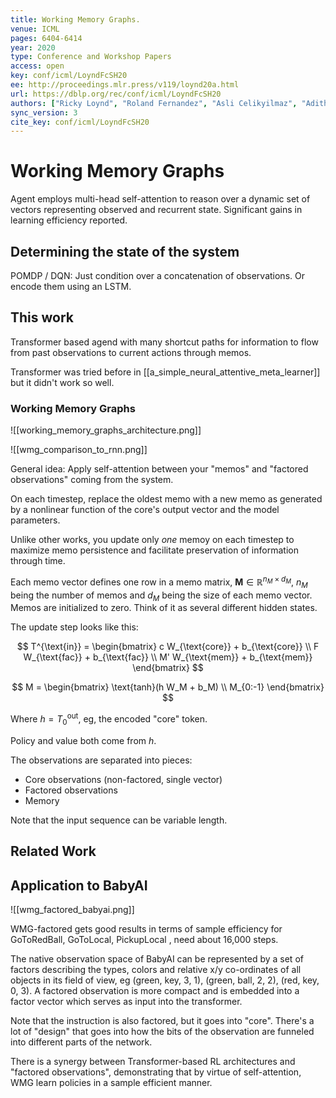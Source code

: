 ```yaml
---
title: Working Memory Graphs.
venue: ICML
pages: 6404-6414
year: 2020
type: Conference and Workshop Papers
access: open
key: conf/icml/LoyndFcSH20
ee: http://proceedings.mlr.press/v119/loynd20a.html
url: https://dblp.org/rec/conf/icml/LoyndFcSH20
authors: ["Ricky Loynd", "Roland Fernandez", "Asli Celikyilmaz", "Adith Swaminathan", "Matthew J. Hausknecht"]
sync_version: 3
cite_key: conf/icml/LoyndFcSH20
---
```

# Working Memory Graphs

Agent employs multi-head self-attention to reason over a dynamic set of vectors
representing observed and recurrent state. Significant gains in learning efficiency reported.

## Determining the state of the system

POMDP / DQN: Just condition over a concatenation of observations. Or encode them
using an LSTM.

## This work

Transformer based agend with many shortcut paths for information to
flow from past observations to current actions through memos.

Transformer was tried before in [[a_simple_neural_attentive_meta_learner]] but it didn't work so well.

### Working Memory Graphs

![[working_memory_graphs_architecture.png]]

![[wmg_comparison_to_rnn.png]]

General idea: Apply self-attention between your "memos" and "factored observations"
coming from the system.

On each timestep, replace the oldest memo with a new memo as generated by
a nonlinear function of the core's output vector and the model parameters.

Unlike other works, you update only *one* memoy on each timestep to maximize memo persistence and facilitate preservation of information through time.

Each memo vector defines one row in a memo matrix, $\mathbf{M} \in \mathbb{R}^{n_M \times d_M}$, $n_M$ being the number of memos and $d_M$ being the size of each memo vector. Memos are initialized to zero. Think of it as several different hidden states.

The update step looks like this:

$$
T^{\text{in}} = \begin{bmatrix} c W_{\text{core}} + b_{\text{core}} \\ F W_{\text{fac}} + b_{\text{fac}} \\ M' W_{\text{mem}} + b_{\text{mem}} \end{bmatrix}
$$

$$
M = \begin{bmatrix} \text{tanh}(h W_M + b_M) \\ M_{0:-1} \end{bmatrix}
$$

Where $h = T^{\text{out}}_{0}$, eg, the encoded "core" token.

Policy and value both come from $h$.

The observations are separated into pieces:
 - Core observations (non-factored, single vector)
 - Factored observations
 - Memory

Note that the input sequence can be variable length.

## Related Work

## Application to BabyAI

![[wmg_factored_babyai.png]]

WMG-factored gets good results in terms of sample efficiency for GoToRedBall, GoToLocal, PickupLocal , need about 16,000 steps.

The native observation space of BabyAI can be represented by a set of factors describing the types, colors and relative x/y co-ordinates of all objects in its field of view, eg (green, key, 3, 1), (green, ball, 2, 2), (red, key, 0, 3). A factored observation is more compact and is embedded into a factor vector which serves as input into the transformer.

Note that the instruction is also factored, but it goes into "core". There's a lot of "design" that goes into how the bits of the observation are funneled into different parts of the network.

There is a synergy between Transformer-based RL architectures and "factored observations", demonstrating that by virtue of self-attention, WMG learn policies in a sample efficient manner.